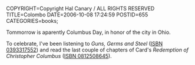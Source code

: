 COPYRIGHT=Copyright Hal Canary / ALL RIGHTS RESERVED
TITLE=Colombo
DATE=2006-10-08 17:24:59
POSTID=655
CATEGORIES=books;

Tommorrow is aparently Columbus Day, in honor of the city in Ohio.

To celebrate, I've been listening to _Guns, Germs and Steel_ ([ISBN 0393317552](http://search.barnesandnoble.com/booksearch/isbninquiry.asp?ISBN=0393317552)) and read the last couple of chapters of Card's _Redemption of Christopher Columbus_ ([ISBN 0812508645](http://search.barnesandnoble.com/booksearch/isbninquiry.asp?ISBN=0812508645)).
